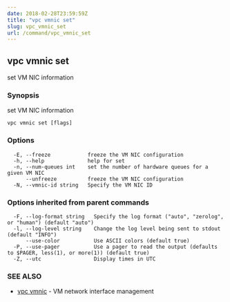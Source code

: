 ```yaml
---
date: 2018-02-28T23:59:59Z
title: "vpc vmnic set"
slug: vpc_vmnic_set
url: /command/vpc_vmnic_set
---
```

## vpc vmnic set

set VM NIC information

### Synopsis


set VM NIC information

```
vpc vmnic set [flags]
```

### Options

```
  -E, --freeze            freeze the VM NIC configuration
  -h, --help              help for set
  -n, --num-queues int    set the number of hardware queues for a given VM NIC
      --unfreeze          freeze the VM NIC configuration
  -N, --vmnic-id string   Specify the VM NIC ID
```

### Options inherited from parent commands

```
  -F, --log-format string   Specify the log format ("auto", "zerolog", or "human") (default "auto")
  -l, --log-level string    Change the log level being sent to stdout (default "INFO")
      --use-color           Use ASCII colors (default true)
  -P, --use-pager           Use a pager to read the output (defaults to $PAGER, less(1), or more(1)) (default true)
  -Z, --utc                 Display times in UTC
```

### SEE ALSO
* [vpc vmnic](/command/vpc_vmnic)	 - VM network interface management

